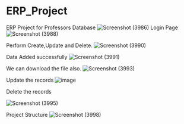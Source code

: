 # ERP_Project
ERP Project for Professors
Database
![Screenshot (3986)](https://user-images.githubusercontent.com/84586090/123312838-79a1b580-d546-11eb-9287-d9b46919bdaa.png)
 Login Page
![Screenshot (3988)](https://user-images.githubusercontent.com/84586090/123313095-c5545f00-d546-11eb-828b-ef56b3c9ab8f.png)

Perform Create,Update and Delete.
![Screenshot (3990)](https://user-images.githubusercontent.com/84586090/123313157-d7ce9880-d546-11eb-867b-48e41d1ce20a.png)

Data Added successfully
![Screenshot (3991)](https://user-images.githubusercontent.com/84586090/123313320-08aecd80-d547-11eb-9076-39cb1e09a0e0.png)

We can download the file also.
![Screenshot (3993)](https://user-images.githubusercontent.com/84586090/123313404-22e8ab80-d547-11eb-9b4d-381e266ba0a4.png)

Update the records
![image](https://user-images.githubusercontent.com/84586090/123313513-385dd580-d547-11eb-9093-1a2a201933db.png)

Delete the records

![Screenshot (3995)](https://user-images.githubusercontent.com/84586090/123313623-50cdf000-d547-11eb-8bcc-a4135c3260b3.png)

Project Structure
![Screenshot (3998)](https://user-images.githubusercontent.com/84586090/123313761-6fcc8200-d547-11eb-8f1e-d7ec0f2bf55b.png)


